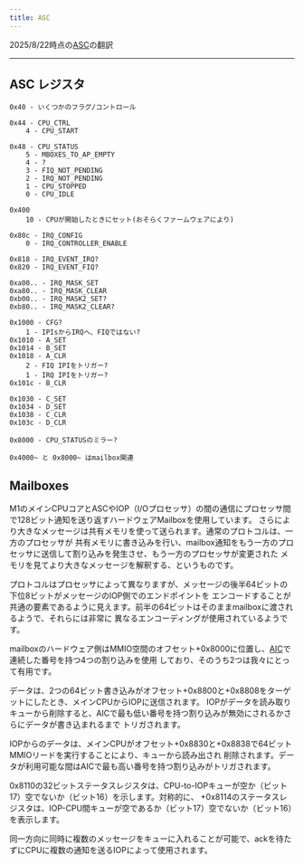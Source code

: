```yaml
---
title: ASC
---
```


2025/8/22時点の[ASC](https://github.com/AsahiLinux/docs/blob/main/docs/hw/soc/asc.md)の翻訳

---
## ASC レジスタ
```
0x40 - いくつかのフラグ/コントロール

0x44 - CPU_CTRL
    4 - CPU_START

0x48 - CPU_STATUS
    5 - MBOXES_TO_AP_EMPTY
    4 - ?
    3 - FIQ_NOT_PENDING
    2 - IRQ_NOT_PENDING
    1 - CPU_STOPPED
    0 - CPU_IDLE
    
0x400
    10 - CPUが開始したときにセット(おそらくファームウェアにより)
    
0x80c - IRQ_CONFIG
    0 - IRQ_CONTROLLER_ENABLE

0x818 - IRQ_EVENT_IRQ?
0x820 - IRQ_EVENT_FIQ?

0xa00.. - IRQ_MASK_SET
0xa80.. - IRQ_MASK_CLEAR
0xb00.. - IRQ_MASK2_SET?
0xb80.. - IRQ_MASK2_CLEAR?

0x1000 - CFG?
    1 - IPIsからIRQへ、FIQではない?
0x1010 - A_SET
0x1014 - B_SET
0x1018 - A_CLR
    2 - FIQ IPIをトリガー?
    1 - IRQ IPIをトリガー?
0x101c - B_CLR

0x1030 - C_SET
0x1034 - D_SET
0x1038 - C_CLR
0x103c - D_CLR

0x8000 - CPU_STATUSのミラー?

0x4000~ と 0x8000~ はmailbox関連
```

## Mailboxes

M1のメインCPUコアとASCやIOP（I/Oプロセッサ）の間の通信にプロセッサ間で128ビット通知を送り返すハードウェアMailboxを使用しています。
さらにより大きなメッセージは共有メモリを使って送られます。通常のプロトコルは、一方のプロセッサが
共有メモリに書き込みを行い、mailbox通知をもう一方のプロセッサに送信して割り込みを発生させ、もう一方のプロセッサが変更された
メモリを見てより大きなメッセージを解釈する、というものです。

プロトコルはプロセッサによって異なりますが、メッセージの後半64ビットの下位8ビットがメッセージのIOP側でのエンドポイントを
エンコードすることが共通の要素であるように見えます。前半の64ビットはそのままmailboxに渡されるようで、それらには非常に
異なるエンコーディングが使用されているようです。

mailboxのハードウェア側はMMIO空間のオフセット+0x8000に位置し、[AIC](aic.md)で連続した番号を持つ4つの割り込みを使用
しており、そのうち2つは我々にとって有用です。

データは、2つの64ビット書き込みがオフセット+0x8800と+0x8808をターゲットにしたとき、メインCPUからIOPに送信されます。
IOPがデータを読み取りキューから削除すると、AICで最も低い番号を持つ割り込みが無効にされるかさらにデータが書き込まれるまで
トリガされます。

IOPからのデータは、メインCPUがオフセット+0x8830と+0x8838で64ビットMMIOリードを実行することにより、キューから読み出され
削除されます。データが利用可能な間はAICで最も高い番号を持つ割り込みがトリガされます。

0x8110の32ビットステータスレジスタは、CPU-to-IOPキューが空か（ビット17）空でないか（ビット16）を示します。対称的に、
+0x8114のステータスレジスタは、IOP-CPU間キューが空であるか（ビット17）空でないか（ビット16）を表示します。

同一方向に同時に複数のメッセージをキューに入れることが可能で、ackを待たずにCPUに複数の通知を送るIOPによって使用されます。
